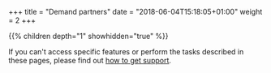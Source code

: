 +++
title = "Demand partners"
date = "2018-06-04T15:18:05+01:00"
weight = 2
+++

 {{% children depth="1" showhidden="true" %}}

If you can't access specific features or perform the tasks described in these pages, please find out [how to get support](/how-to-get-support/).